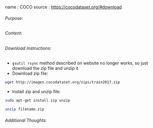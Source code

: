 name : COCO
source : https://cocodataset.org/#download

###### Purpose:


###### Content:


###### Download Instructions:
- `gsutil rsync` method described on website no longer works, so just download the zip file and unzip it
- Download zip file:
``` bash
wget http://images.cocodataset.org/zips/train2017.zip
```
- Install zip and unzip file:
```bash
sudo apt-get install zip unzip

unzip filename.zip
```


###### Additional Thoughts: